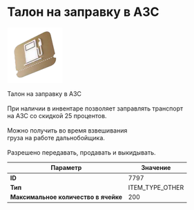 # Талон на заправку в АЗС

![Item Image](../img/7797.webp?raw=true)

Талон на заправку в АЗС<br><br>При наличии в инвентаре позволяет заправлять транспорт<br>на АЗС со скидкой 25 процентов.<br><br>Можно получить во время взвешивания<br>груза на работе дальнобойщика.<br><br>Разрешено передавать, продавать и выкидывать.


| Параметр | Значение |
|----------|----------|
| **ID** | 7797 |
| **Тип** | ITEM_TYPE_OTHER |
| **Максимальное количество в ячейке** | 200 |

